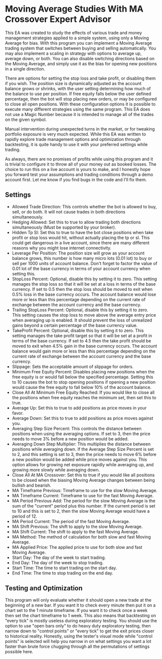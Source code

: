 # Moving Average Studies With MA Crossover Expert Advisor

This EA was created to study the effects of various trade and money management strategies applied to a simple system, using only a Moving Average for bias. With this program you can implement a Moving Average trading system that switches between buying and selling automatically. You may also implement a scaling in strategy with options to average up, average down, or both. You can also disable switching directions based on the Moving Average, and simply use it as the bias for opening new positions in a single direction.

There are options for setting the stop loss and take profit, or disabling them if you wish. The position size is dynamically adjusted as the account balance grows or shrinks, with the user setting determining how much of the balance to use per position. If free equity falls below the user defined percentage, then the bot will stop placing new orders, or may be configured to close all open positions. With these configuration options it is possible to execute many different strategies using the same program. This EA does not use a Magic Number because it is intended to manage all of the trades on the given symbol.

Manual intervention during unexpected turns in the market, or for tweaking portfolio exposure is very much expected. While this EA was written to rapidly explore trade management options and optimization through backtesting, it is quite handy to use it with your preferred settings while trading.

As always, there are no promises of profits while using this program and it is trivial to configure it to throw all of your money out as booked losses. The choice to run this on a live account is yours to make, and I honestly hope you forward test your assumptions and trading conditions through a demo account first. Let me know if you find bugs in the code and I'll fix them.



## Settings

 - Allowed Trade Direction: This controls whether the bot is allowed to buy, sell, or do both. It will not cause trades in both directions simultaneously.
 - Hedging Allowed: Set this to true to allow trading both directions simultaneously (Must be supported by your broker).
 - Hidden Tp Sl: Set this to true to have the bot close positions when take profit or stop loss would hit, without actually placing the tp or sl. This could get dangerous in a live account, since there are many different reasons why you might lose internet connectivity.
 - Leverage Per Position: The position size will grow as your account balance grows, this number is how many micro lots (0.01 lot) to buy or sell per 1000 units of account balance. Don't forget to factor the value of 0.01 lot of the base currency in terms of your account currency when setting this.
 - StopLoss Percent: Optional, disable this by setting it to zero. This setting manages the stop loss so that it will be set at a loss in terms of the base currency. If set to 0.5 then the stop loss should be moved to exit when 0.5% loss in the base currency occurs. The account balance would lose more or less than this percentage depending on the current rate of exchange between the account currency and the base currency.
 - Trailing StopLoss Percent: Optional, disable this by setting it to zero. This setting causes the stop loss to move above the average entry price when averaging up is enabled. It should prevent the loss of unrealized gains beyond a certain percentage of the base currency value.
 - TakeProfit Percent: Optional, disable this by setting it to zero. This setting manages the take profit target so that it will be set at a profit in terms of the base currency. If set to 4.5 then the take profit should be moved to exit when 4.5% gain in the base currency occurs. The account balance would gain more or less than this percentage depending on the current rate of exchange between the account currency and the base currency.
 - Slippage: Sets the acceptable amount of slippage for orders.
 - Minimum Free Equity Percent: Disables placing new positions when the free equity is or would fall below the specified percentage. Setting this to 10 causes the bot to stop opening positions if opening a new position would cause the free equity to fall below 10% of the account balance.
 - Close All At Minimum Free Equity Reached: If you would like to close all the positions when free equity reaches the minimum set, then set this to true.
 - Average Up: Set this to true to add positions as price moves in your favor.
 - Average Down: Set this to true to add positions as price moves against you.
 - Averaging Step Size Percent: This controls the distance between positions when using the averaging options. If set to 3, then the price needs to move 3% before a new position would be added.
 - Averaging Down Step Multiplier: This multiplies the distance between positions while averaging down. If the Average Step Size Percent is set to 2, and this setting is set to 3, then the price needs to move 6% before a new position would be added while price moves against you. This option allows for growing net exposure rapidly while averaging up, and growing more slowly while averaging down.
 - Close All At MA Crossover: Set this to true if you would like all positions to be closed when the biasing Moving Average changes between being bullish and bearish.
 - MA Timeframe Previous: Timeframe to use for the slow Moving Average.
 - MA Timeframe Current: Timeframe to use for the fast Moving Average.
 - MA Period Previous Add: The period for the slow Moving Average is the sum of the "current" period plus this number. If the current period is set to 10 and this is set to 2, then the slow Moving Average would have a period of 12.
 - MA Period Current: The period of the fast Moving Average.
 - MA Shift Previous: The shift to apply to the slow Moving Average.
 - MA Shift Current: The shift to apply to the fast Moving Average.
 - MA Method: The method of calculation for both slow and fast Moving Average.
 - MA Applied Price: The applied price to use for both slow and fast Moving Average.
 - Start Day: The day of the week to start trading.
 - End Day: The day of the week to stop trading.
 - Start Time: The time to start trading on the start day.
 - End Time: The time to stop trading on the end day.


## Testing and Optimization

This program will only evaluate whether it should open a new trade at the beginning of a new bar. If you want it to check every minute then put it on a chart set to the 1 minute timeframe. If you want it to check once a week then set the chart timeframe to 1 week. This also means that backtesting on "every tick" is mostly useless during exploratory testing. You should use the option to use "open bars only" to do heavy duty exploratory testing, then narrow down to "control points" or "every tick" to get the exit prices closer to historical reality. Honestly, using the tester's visual mode while "control points" is selected will help you narrow in on what settings you want a lot faster than brute force chugging through all the permutations of settings possible here.

